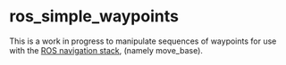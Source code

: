 # ros_simple_waypoints

This is a work in progress to manipulate sequences of waypoints for use with the [ROS navigation stack](http://wiki.ros.org/navigation?distro=melodic),
(namely move_base).
